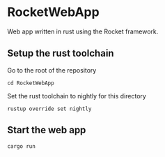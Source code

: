 # RocketWebApp

Web app written in rust using the Rocket framework.

## Setup the rust toolchain

Go to the root of the repository
```
cd RocketWebApp
```

Set the rust toolchain to nightly for this directory
```
rustup override set nightly
```

## Start the web app
```
cargo run
```
